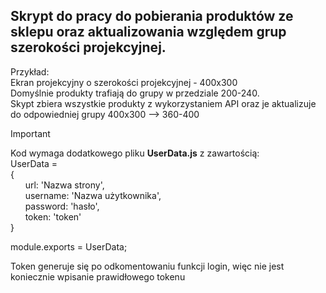 ## Skrypt do pracy do pobierania produktów ze sklepu oraz aktualizowania względem grup szerokości projekcyjnej.

Przykład:<br />
Ekran projekcyjny o szerokości projekcyjnej - 400x300<br />
Domyślnie produkty trafiają do grupy w przedziale 200-240.<br />
Skypt zbiera wszystkie produkty z wykorzystaniem API oraz je aktualizuje do odpowiedniej grupy 400x300 --> 360-400

>[!IMPORTANT]
>Kod wymaga dodatkowego pliku **UserData.js** z zawartością:<br />
>UserData =<br />
>{<br />
>    &nbsp; &nbsp; &nbsp; url: 'Nazwa strony',<br />
>    &nbsp; &nbsp; &nbsp; username: 'Nazwa użytkownika',<br />
>    &nbsp; &nbsp; &nbsp; password: 'hasło',<br />
>    &nbsp; &nbsp; &nbsp; token: 'token'<br />
>}<br />
>
>module.exports = UserData;

Token generuje się po odkomentowaniu funkcji login, więc nie jest koniecznie wpisanie prawidłowego tokenu
